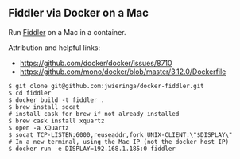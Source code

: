 ## Fiddler via Docker on a Mac

  Run [Fiddler](http://www.telerik.com/fiddler) on a Mac in a container.

Attribution and helpful links:

+ https://github.com/docker/docker/issues/8710
+ https://github.com/mono/docker/blob/master/3.12.0/Dockerfile

```
$ git clone git@github.com:jwieringa/docker-fiddler.git
$ cd fiddler
$ docker build -t fiddler .
$ brew install socat
# install cask for brew if not already installed
$ brew cask install xquartz
$ open -a XQuartz
$ socat TCP-LISTEN:6000,reuseaddr,fork UNIX-CLIENT:\"$DISPLAY\"
# In a new terminal, using the Mac IP (not the docker host IP)
$ docker run -e DISPLAY=192.168.1.185:0 fiddler
```
